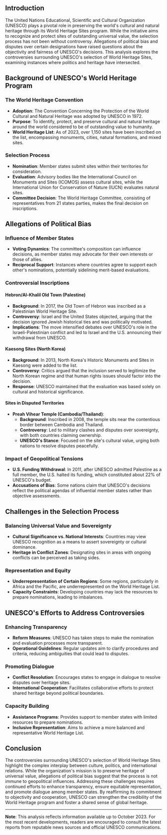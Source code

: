 ## Introduction

The United Nations Educational, Scientific and Cultural Organization (UNESCO) plays a pivotal role in preserving the world's cultural and natural heritage through its World Heritage Sites program. While the initiative aims to recognize and protect sites of outstanding universal value, the selection process has not been without controversy. Allegations of political bias and disputes over certain designations have raised questions about the objectivity and fairness of UNESCO's decisions. This analysis explores the controversies surrounding UNESCO's selection of World Heritage Sites, examining instances where politics and heritage have intersected.

## Background of UNESCO's World Heritage Program

### The World Heritage Convention

- **Adoption**: The Convention Concerning the Protection of the World Cultural and Natural Heritage was adopted by UNESCO in 1972.
- **Purpose**: To identify, protect, and preserve cultural and natural heritage around the world considered to be of outstanding value to humanity.
- **World Heritage List**: As of 2023, over 1,150 sites have been inscribed on the list, encompassing monuments, cities, natural formations, and mixed sites.

### Selection Process

- **Nomination**: Member states submit sites within their territories for consideration.
- **Evaluation**: Advisory bodies like the International Council on Monuments and Sites (ICOMOS) assess cultural sites, while the International Union for Conservation of Nature (IUCN) evaluates natural sites.
- **Committee Decision**: The World Heritage Committee, consisting of representatives from 21 states parties, makes the final decision on inscriptions.

## Allegations of Political Bias

### Influence of Member States

- **Voting Dynamics**: The committee's composition can influence decisions, as member states may advocate for their own interests or those of allies.
- **Reciprocal Support**: Instances where countries agree to support each other's nominations, potentially sidelining merit-based evaluations.

### Controversial Inscriptions

#### Hebron/Al-Khalil Old Town (Palestine)

- **Background**: In 2017, the Old Town of Hebron was inscribed as a Palestinian World Heritage Site.
- **Controversy**: Israel and the United States objected, arguing that the decision ignored Jewish historical ties and was politically motivated.
- **Implications**: The move intensified debates over UNESCO's role in the Israeli-Palestinian conflict and led to Israel and the U.S. announcing their withdrawal from UNESCO.

#### Kaesong Sites (North Korea)

- **Background**: In 2013, North Korea's Historic Monuments and Sites in Kaesong were added to the list.
- **Controversy**: Critics argued that the inclusion served to legitimize the North Korean regime and that human rights issues should factor into the decision.
- **Response**: UNESCO maintained that the evaluation was based solely on cultural and historical significance.

#### Sites in Disputed Territories

- **Preah Vihear Temple (Cambodia/Thailand)**:
  - **Background**: Inscribed in 2008, the temple sits near the contentious border between Cambodia and Thailand.
  - **Controversy**: Led to military clashes and disputes over sovereignty, with both countries claiming ownership.
  - **UNESCO's Stance**: Focused on the site's cultural value, urging both nations to resolve disputes peacefully.

### Impact of Geopolitical Tensions

- **U.S. Funding Withdrawal**: In 2011, after UNESCO admitted Palestine as a full member, the U.S. halted its funding, which constituted about 22% of UNESCO's budget.
- **Accusations of Bias**: Some nations claim that UNESCO's decisions reflect the political agendas of influential member states rather than objective assessments.

## Challenges in the Selection Process

### Balancing Universal Value and Sovereignty

- **Cultural Significance vs. National Interests**: Countries may view UNESCO recognition as a means to assert sovereignty or cultural dominance.
- **Heritage in Conflict Zones**: Designating sites in areas with ongoing conflicts can be perceived as taking sides.

### Representation and Equity

- **Underrepresentation of Certain Regions**: Some regions, particularly in Africa and the Pacific, are underrepresented on the World Heritage List.
- **Capacity Constraints**: Developing countries may lack the resources to prepare nominations, leading to imbalances.

## UNESCO's Efforts to Address Controversies

### Enhancing Transparency

- **Reform Measures**: UNESCO has taken steps to make the nomination and evaluation processes more transparent.
- **Operational Guidelines**: Regular updates aim to clarify procedures and criteria, reducing ambiguities that could lead to disputes.

### Promoting Dialogue

- **Conflict Resolution**: Encourages states to engage in dialogue to resolve disputes over heritage sites.
- **International Cooperation**: Facilitates collaborative efforts to protect shared heritage beyond political boundaries.

### Capacity Building

- **Assistance Programs**: Provides support to member states with limited resources to prepare nominations.
- **Inclusive Representation**: Aims to achieve a more balanced and representative World Heritage List.

## Conclusion

The controversies surrounding UNESCO's selection of World Heritage Sites highlight the complex interplay between culture, politics, and international relations. While the organization's mission is to preserve heritage of universal value, allegations of political bias suggest that the process is not immune to geopolitical influences. Addressing these challenges requires continued efforts to enhance transparency, ensure equitable representation, and promote dialogue among member states. By reaffirming its commitment to objectivity and cooperation, UNESCO can strengthen the credibility of the World Heritage program and foster a shared sense of global heritage.

---

**Note**: This analysis reflects information available up to October 2023. For the most recent developments, readers are encouraged to consult the latest reports from reputable news sources and official UNESCO communications.
